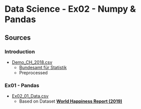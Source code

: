 # Data Science - Ex02 - Numpy & Pandas

## Sources

### Introduction

- [Demo_CH_2018.csv](./Demo_CH_2018.csv)
  - [Bundesamt für Statistik](https://www.bfs.admin.ch/bfs/de/home/statistiken/bevoelkerung/stand-entwicklung/bevoelkerung.assetdetail.9486033.html)
  - Preprocessed

### Ex01 - Pandas

- [Ex02_01_Data.csv](./Ex02_01_Data.csv)
  - Based on Dataset [**World Happiness Report (2019)**](https://www.kaggle.com/unsdsn/world-happiness)
  